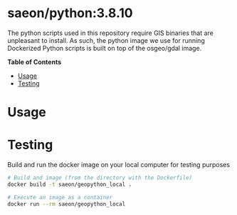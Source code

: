 # saeon/python:3.8.10
The python scripts used in this repository require GIS binaries that are unpleasant to install. As such, the python image we use for running Dockerized Python scripts is built on top of the osgeo/gdal image.

<!-- START doctoc generated TOC please keep comment here to allow auto update -->
<!-- DON'T EDIT THIS SECTION, INSTEAD RE-RUN doctoc TO UPDATE -->
**Table of Contents**

- [Usage](#usage)
- [Testing](#testing)

<!-- END doctoc generated TOC please keep comment here to allow auto update -->

# Usage

# Testing
Build and run the docker image on your local computer for testing purposes

```sh
# Build and image (from the directory with the Dockerfile)
docker build -t saeon/geopython_local .

# Execute an image as a container
docker run --rm saeon/geopython_local
```